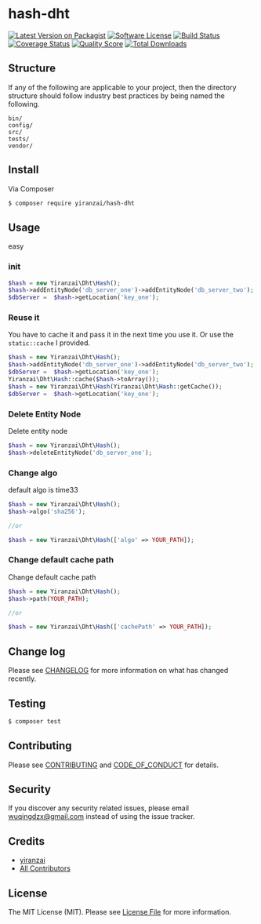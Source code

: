 # hash-dht

[![Latest Version on Packagist][ico-version]][link-packagist]
[![Software License][ico-license]](LICENSE.md)
[![Build Status][ico-travis]][link-travis]
[![Coverage Status][ico-scrutinizer]][link-scrutinizer]
[![Quality Score][ico-code-quality]][link-code-quality]
[![Total Downloads][ico-downloads]][link-downloads]



## Structure

If any of the following are applicable to your project, then the directory structure should follow industry best practices by being named the following.

```
bin/        
config/
src/
tests/
vendor/
```


## Install

Via Composer

``` bash
$ composer require yiranzai/hash-dht
```

## Usage

easy

### init

``` php
$hash = new Yiranzai\Dht\Hash();
$hash->addEntityNode('db_server_one')->addEntityNode('db_server_two');
$dbServer =  $hash->getLocation('key_one');
```

### Reuse it

You have to cache it and pass it in the next time you use it.
Or use the `static::cache` I provided.

```php
$hash = new Yiranzai\Dht\Hash();
$hash->addEntityNode('db_server_one')->addEntityNode('db_server_two');
$dbServer =  $hash->getLocation('key_one');
Yiranzai\Dht\Hash::cache($hash->toArray());
$hash = new Yiranzai\Dht\Hash(Yiranzai\Dht\Hash::getCache());
$dbServer =  $hash->getLocation('key_one');
```

### Delete Entity Node

Delete entity node

```php
$hash = new Yiranzai\Dht\Hash();
$hash->deleteEntityNode('db_server_one');
```

### Change algo

default algo is time33

```php
$hash = new Yiranzai\Dht\Hash();
$hash->algo('sha256');

//or

$hash = new Yiranzai\Dht\Hash(['algo' => YOUR_PATH]);
```

### Change default cache path

Change default cache path

```php
$hash = new Yiranzai\Dht\Hash();
$hash->path(YOUR_PATH);

//or

$hash = new Yiranzai\Dht\Hash(['cachePath' => YOUR_PATH]);
```

## Change log

Please see [CHANGELOG](CHANGELOG.md) for more information on what has changed recently.

## Testing

``` bash
$ composer test
```

## Contributing

Please see [CONTRIBUTING](CONTRIBUTING.md) and [CODE_OF_CONDUCT](CODE_OF_CONDUCT.md) for details.

## Security

If you discover any security related issues, please email wuqingdzx@gmail.com instead of using the issue tracker.

## Credits

- [yiranzai][link-author]
- [All Contributors][link-contributors]

## License

The MIT License (MIT). Please see [License File](LICENSE.md) for more information.

[ico-version]: https://img.shields.io/packagist/v/yiranzai/hash-dht.svg?style=flat-square
[ico-license]: https://img.shields.io/badge/license-MIT-brightgreen.svg?style=flat-square
[ico-travis]: https://img.shields.io/travis/yiranzai/php-hash-dht/master.svg?style=flat-square
[ico-scrutinizer]: https://img.shields.io/scrutinizer/coverage/g/yiranzai/php-hash-dht.svg?style=flat-square
[ico-code-quality]: https://img.shields.io/scrutinizer/g/yiranzai/php-hash-dht.svg?style=flat-square
[ico-downloads]: https://img.shields.io/packagist/dt/yiranzai/hash-dht.svg?style=flat-square

[link-packagist]: https://packagist.org/packages/yiranzai/hash-dht
[link-travis]: https://travis-ci.org/yiranzai/php-hash-dht
[link-scrutinizer]: https://scrutinizer-ci.com/g/yiranzai/php-hash-dht/code-structure
[link-code-quality]: https://scrutinizer-ci.com/g/yiranzai/php-hash-dht
[link-downloads]: https://packagist.org/packages/yiranzai/hash-dht
[link-author]: https://github.com/yiranzai
[link-contributors]: ../../contributors
